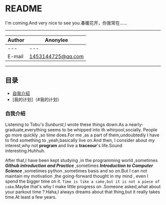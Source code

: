 README
====================================
I'm coming.And very nice to see you.春暖花开，你我常在……

________

|Author|Anonylee|
|---|---|
|---|---|
|E-mail|1453144725@qq.com

________
## 目录
* [自我介绍](#自我介绍)
* [我的计划]（#我的计划）

### 自我介绍
Listening to Tobu's *Sunburst*,I wrote these things down.As a nearly-graduate,everything seems to be whipped into th whirpool,socially.  People go more quickly ,so time does.For me ,as a part of them,undoubtedly I have to find something to ,yeah,basically live on.And then,  I consider about my interest,why not **program** and live a **traceour**'s life.Sound interesting.Huhhuh.

After that,I have been kept studying ,in the programming world ,sometimes ***Github introduction and Practice*** ,sometimes ***Introduction to  Computer Science*** ,sometimes python ,sometimes basis and so on.But I can not maintain my motivation ,the going-forward thought in my mind  , even I spend the bigger time on it. `Time is like a cake,but it is not a piece of cake`.Maybe that's why I make little progress  on .Someone asked,what about your parkout time ? Haha,I always dreams about that thing,but it really takes time.At least a few years.
